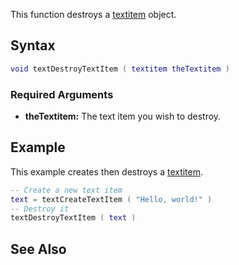 This function destroys a [textitem](/textitem.md "wikilink") object.

Syntax
------

``` lua
void textDestroyTextItem ( textitem theTextitem )             
```

### Required Arguments

-   **theTextitem:** The text item you wish to destroy.

Example
-------

This example creates then destroys a [textitem](/textitem.md "wikilink").

``` lua
-- Create a new text item
text = textCreateTextItem ( "Hello, world!" )
-- Destroy it
textDestroyTextItem ( text )
```

See Also
--------
